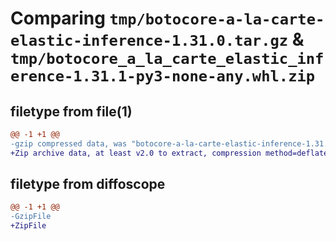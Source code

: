 # Comparing `tmp/botocore-a-la-carte-elastic-inference-1.31.0.tar.gz` & `tmp/botocore_a_la_carte_elastic_inference-1.31.1-py3-none-any.whl.zip`

## filetype from file(1)

```diff
@@ -1 +1 @@
-gzip compressed data, was "botocore-a-la-carte-elastic-inference-1.31.0.tar", last modified: Fri Jul  7 01:43:55 2023, max compression
+Zip archive data, at least v2.0 to extract, compression method=deflate
```

## filetype from diffoscope

```diff
@@ -1 +1 @@
-GzipFile
+ZipFile
```

